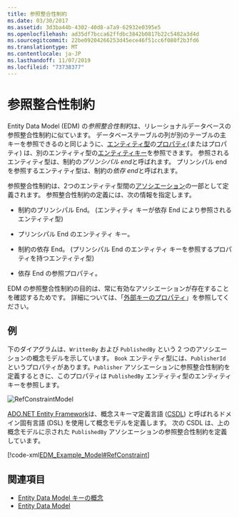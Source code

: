 ```yaml
---
title: 参照整合性制約
ms.date: 03/30/2017
ms.assetid: 3d3ba44b-4302-40d8-a7a9-62932e0395e5
ms.openlocfilehash: ad35df7bcca62ffdbc3842b0817b22c5482a3d4d
ms.sourcegitcommit: 22be09204266253d45ece46f51cc6f080f2b3fd6
ms.translationtype: MT
ms.contentlocale: ja-JP
ms.lasthandoff: 11/07/2019
ms.locfileid: "73738377"
---
```

# <a name="referential-integrity-constraint"></a>参照整合性制約
Entity Data Model (EDM) の*参照整合性制約*は、リレーショナルデータベースの参照整合性制約に似ています。 データベーステーブルの列が別のテーブルの主キーを参照できるのと同じように、[エンティティ型](entity-type.md)の[プロパティ](property.md)(またはプロパティ) は、別のエンティティ型の[エンティティキー](entity-key.md)を参照できます。 参照されるエンティティ型は、制約の*プリンシパル end*と呼ばれます。 プリンシパル end を参照するエンティティ型は、制約の*依存 end*と呼ばれます。  
  
 参照整合性制約は、2つのエンティティ型間の[アソシエーション](association-type.md)の一部として定義されます。 参照整合性制約の定義には、次の情報を指定します。  
  
- 制約のプリンシパル End。 (エンティティ キーが依存 End により参照されるエンティティ型)  
  
- プリンシパル End のエンティティ キー。  
  
- 制約の依存 End。 (プリンシパル End のエンティティ キーを参照するプロパティを持つエンティティ型)  
  
- 依存 End の参照プロパティ。  
  
 EDM の参照整合性制約の目的は、常に有効なアソシエーションが存在することを確認するためです。 詳細については、「[外部キーのプロパティ](foreign-key-property.md)」を参照してください。  
  
## <a name="example"></a>例  
 下のダイアグラムは、`WrittenBy` および `PublishedBy` という 2 つのアソシエーションの概念モデルを示しています。 `Book` エンティティ型には、`PublisherId` というプロパティがあります。`Publisher` アソシエーションに参照整合性制約を定義するときに、このプロパティは `PublishedBy` エンティティ型のエンティティ キーを参照します。  
  
 ![RefConstraintModel](./media/referential-integrity-constraint/reference-constraint-model.gif "参照制約モデルの例")  
  
 [ADO.NET Entity Framework](./ef/index.md)は、概念スキーマ定義言語 ([CSDL](/ef/ef6/modeling/designer/advanced/edmx/csdl-spec)) と呼ばれるドメイン固有言語 (DSL) を使用して概念モデルを定義します。 次の CSDL は、上の概念モデルに示された `PublishedBy` アソシエーションの参照整合性制約を定義しています。  
  
 [!code-xml[EDM_Example_Model#RefConstraint](../../../../samples/snippets/xml/VS_Snippets_Data/edm_example_model/xml/books4.edmx#refconstraint)]  
  
## <a name="see-also"></a>関連項目

- [Entity Data Model キーの概念](entity-data-model-key-concepts.md)
- [Entity Data Model](entity-data-model.md)
